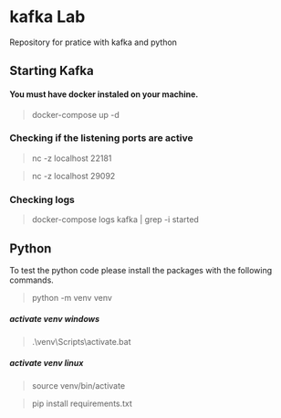 # kafka Lab

Repository for pratice with kafka and python

## Starting Kafka

#### You must have docker instaled on your machine.

> docker-compose up -d

### Checking if the listening ports are active

> nc -z localhost 22181

> nc -z localhost 29092

### Checking logs

> docker-compose logs kafka | grep -i started


## Python

To test the python code please install the packages with the following commands.

> python -m venv venv

##### activate venv windows
>.\venv\Scripts\activate.bat
##### activate venv linux
>source venv/bin/activate

>pip install requirements.txt